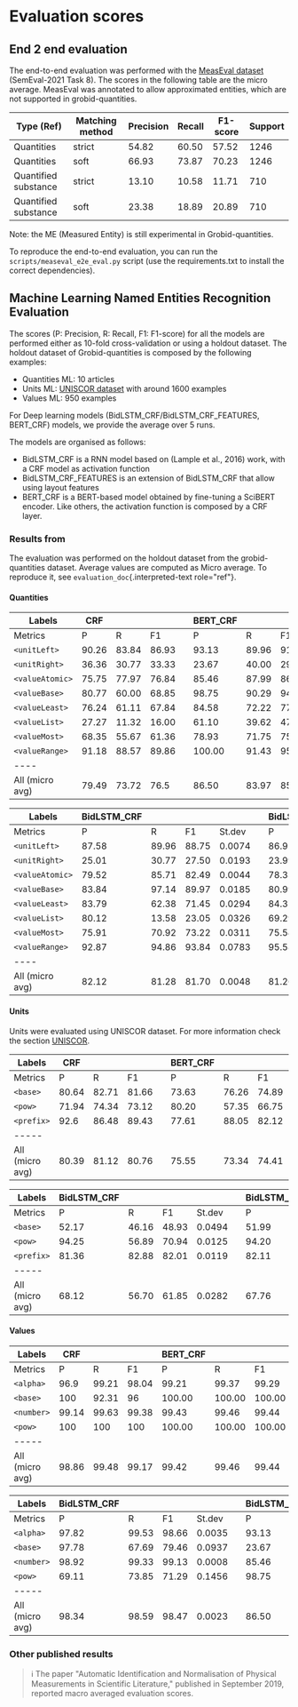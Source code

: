 # Evaluation scores

## End 2 end evaluation

The end-to-end evaluation was performed with the [MeasEval dataset](https://github.com/harperco/MeasEval) (SemEval-2021
Task 8).
The scores in the following table are the micro average. MeasEval was annotated to allow approximated entities, which
are not supported in grobid-quantities.

| Type (Ref)           | Matching  method | Precision | Recall | F1-score | Support |
|----------------------|------------------|-----------|--------|----------|---------|
| Quantities           | strict           | 54.82     | 60.50  | 57.52    | 1246    |
| Quantities           | soft             | 66.93     | 73.87  | 70.23    | 1246    |
| Quantified substance | strict           | 13.10     | 10.58  | 11.71    | 710     |
| Quantified substance | soft             | 23.38     | 18.89  | 20.89    | 710     |

Note: the ME (Measured Entity) is still experimental in Grobid-quantities.

To reproduce the end-to-end evaluation, you can run the `scripts/measeval_e2e_eval.py` script (use the requirements.txt
to install the correct dependencies).

## Machine Learning Named Entities Recognition Evaluation

The scores (P: Precision, R: Recall, F1: F1-score) for all the models are performed either as 10-fold cross-validation
or using a holdout dataset.
The holdout dataset of Grobid-quantities is composed by the following examples:

- Quantities ML: 10 articles
- Units ML: [UNISCOR dataset](references.md) with around 1600 examples
- Values ML: 950 examples

For Deep learning models (BidLSTM_CRF/BidLSTM_CRF_FEATURES, BERT_CRF) models, we provide the average over 5 runs.

The models are organised as follows:

- BidLSTM_CRF is a RNN model based on (Lample et al., 2016) work, with a CRF model as activation function
- BidLSTM_CRF_FEATURES is an extension of BidLSTM_CRF that allow using layout features
- BERT_CRF is a BERT-based model obtained by fine-tuning a SciBERT encoder. Like others, the activation function is
  composed by a CRF layer.

### Results from

The evaluation was performed on the holdout dataset from the grobid-quantities dataset.
Average values are computed as Micro average.
To reproduce it, see `evaluation_doc`{.interpreted-text role="ref"}.

#### Quantities

| Labels          | CRF   |       |       |              | BERT_CRF |       |       |        | Support |
|-----------------|-------|-------|-------|--------------|----------|-------|-------|--------|---------|
| Metrics         | P     | R     | F1    |              | P        | R     | F1    | St.dev |         |
| `<unitLeft>`    | 90.26 | 83.84 | 86.93 |              | 93.13    | 89.96 | 91.52 | 0.0086 | 464     |
| `<unitRight>`   | 36.36 | 30.77 | 33.33 |              | 23.67    | 40.00 | 29.70 | 0.0139 | 13      |
| `<valueAtomic>` | 75.75 | 77.97 | 76.84 |              | 85.46    | 87.99 | 86.70 | 0.0041 | 581     |
| `<valueBase>`   | 80.77 | 60.00 | 68.85 |              | 98.75    | 90.29 | 94.33 | 0.0163 | 35      |
| `<valueLeast>`  | 76.24 | 61.11 | 67.84 |              | 84.58    | 72.22 | 77.91 | 0.0212 | 126     |
| `<valueList>`   | 27.27 | 11.32 | 16.00 |              | 61.10    | 39.62 | 47.79 | 0.0262 | 53      |
| `<valueMost>`   | 68.35 | 55.67 | 61.36 |              | 78.93    | 71.75 | 75.16 | 0.0179 | 97      |
| `<valueRange>`  | 91.18 | 88.57 | 89.86 |              | 100.00   | 91.43 | 95.52 | 0.0000 | 35      |
| ----            |
| All (micro avg) | 79.49 | 73.72 | 76.5  |              | 86.50    | 83.97 | 85.22 | 0.0031 | 1404    |

| Labels          | BidLSTM_CRF |       |       |        |        | BidLSTM_CRF_FEATURES |       |       |        | Support |
|-----------------|-------------|-------|-------|--------|--------|----------------------|-------|-------|--------|---------|
| Metrics         | P           | R     | F1    | St.dev |        | P                    | R     | F1    | St.dev |         |
| `<unitLeft>`    | 87.58       | 89.96 | 88.75 | 0.0074 |        | 86.95                | 89.57 | 88.24 | 0.0097 | 464     |
| `<unitRight>`   | 25.01       | 30.77 | 27.50 | 0.0193 |        | 23.99                | 30.77 | 26.91 | 0.0146 | 13      |
| `<valueAtomic>` | 79.52       | 85.71 | 82.49 | 0.0044 |        | 78.33                | 86.57 | 82.24 | 0.0062 | 581     |
| `<valueBase>`   | 83.84       | 97.14 | 89.97 | 0.0185 |        | 80.99                | 97.14 | 88.32 | 0.0115 | 35      |
| `<valueLeast>`  | 83.79       | 62.38 | 71.45 | 0.0294 |        | 84.37                | 60.00 | 70.06 | 0.0335 | 126     |
| `<valueList>`   | 80.12       | 13.58 | 23.05 | 0.0326 |        | 69.29                | 14.34 | 23.37 | 0.0715 | 53      |
| `<valueMost>`   | 75.91       | 70.92 | 73.22 | 0.0311 |        | 75.54                | 67.01 | 70.99 | 0.0370 | 97      |
| `<valueRange>`  | 92.87       | 94.86 | 93.84 | 0.0783 |        | 95.58                | 97.14 | 96.35 | 0.0673 | 35      |
| ----            |             |       |
| All (micro avg) | 82.12       | 81.28 | 81.70 | 0.0048 |        | 81.26                | 81.11 | 81.19 | 0.0090 | 1404    | 

#### Units

Units were evaluated using UNISCOR dataset. For more information check the section [UNISCOR](references.md#uniscor).

| Labels          | CRF   |       |       | | BERT_CRF |       |       |        | Support |
|-----------------|-------|-------|-------|-|----------|-------|-------|--------|---------|
| Metrics         | P     | R     | F1    | | P        | R     | F1    | St.dev |         |
| `<base>`        | 80.64 | 82.71 | 81.66 | | 73.63    | 76.26 | 74.89 | 0.0231 | 3228    |
| `<pow>`         | 71.94 | 74.34 | 73.12 | | 80.20    | 57.35 | 66.75 | 0.0752 | 1773    |
| `<prefix>`      | 92.6  | 86.48 | 89.43 | | 77.61    | 88.05 | 82.12 | 0.0338 | 1287    |
| -----           |       
| All (micro avg) | 80.39 | 81.12 | 80.76 | | 75.55    | 73.34 | 74.41 | 0.0178 | 6288    |


| Labels          | BidLSTM_CRF |       |       |         | | BidLSTM_CRF_FEATURES |         |        |        | Support |
|-----------------|-------------|-------|-------|---------|-|----------------------|---------|--------|--------|---------|
| Metrics         | P           | R     | F1    | St.dev  | | P                    | R       | F1     | St.dev |         |
| `<base>`        | 52.17       | 46.16 | 48.93 | 0.0494  | | 51.99                | 48.00   | 49.88  | 0.0259 | 3228    |
| `<pow>`         | 94.25       | 56.89 | 70.94 | 0.0125  | | 94.20                | 56.92   | 70.96  | 0.0062 | 1773    |
| `<prefix>`      | 81.36       | 82.88 | 82.01 | 0.0119  | | 82.11                | 82.94   | 82.43  | 0.0201 | 1287    |
| -----           |             
| All (micro avg) | 68.12       | 56.70 | 61.85 | 0.0282  | | 67.76                | 57.67   | 62.29  | 0.0173 | 6288    |

#### Values

| Labels          | CRF   |       |       | BERT_CRF |        |        |        |         |
|-----------------|-------|-------|-------|----------|--------|--------|--------|---------|
| Metrics         | P     | R     | F1    | P        | R      | F1     | St.dev | Support |
| `<alpha>`       | 96.9  | 99.21 | 98.04 | 99.21    | 99.37  | 99.29  | 0.0017 | 464     |   
| `<base>`        | 100   | 92.31 | 96    | 100.00   | 100.00 | 100.00 | 0.0000 | 13      |   
| `<number>`      | 99.14 | 99.63 | 99.38 | 99.43    | 99.46  | 99.44  | 0.0005 | 581     |   
| `<pow>`         | 100   | 100   | 100   | 100.00   | 100.00 | 100.00 | 0.0000 | 35      |
| -----           |
| All (micro avg) | 98.86 | 99.48 | 99.17 | 99.42    | 99.46  | 99.44  | 0.0004 | 1093    | 

| Labels          | BidLSTM_CRF |       |       |        |       | BidLSTM_CRF_FEATURES |       |       |        |         |
|-----------------|-------------|-------|-------|--------|-------|----------------------|-------|-------|--------|---------|
| Metrics         | P           | R     | F1    | St.dev |       | P                    | R     | F1    | St.dev | Support |
| `<alpha>`       | 97.82       | 99.53 | 98.66 | 0.0035 |       | 93.13                | 89.96 | 91.52 | 0.0086 | 464     |
| `<base>`        | 97.78       | 67.69 | 79.46 | 0.0937 |       | 23.67                | 40.00 | 29.70 | 0.0139 | 13      |
| `<number>`      | 98.92       | 99.33 | 99.13 | 0.0008 |       | 85.46                | 87.99 | 86.70 | 0.0041 | 581     |
| `<pow>`         | 69.11       | 73.85 | 71.29 | 0.1456 |       | 98.75                | 90.29 | 94.33 | 0.0163 | 35      |
| -----           |             |       |
| All (micro avg) | 98.34       | 98.59 | 98.47 | 0.0023 |       | 86.50                | 83.97 | 85.22 | 0.0031 | 1093    |

### Other published results

> :information_source: The paper \"Automatic Identification and Normalisation of Physical Measurements in Scientific
> Literature,\" published in September 2019, reported macro averaged evaluation scores.
